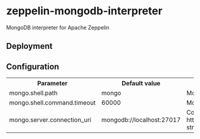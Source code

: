 # zeppelin-mongodb-interpreter
MongoDB interpreter for Apache Zeppelin

## Deployment


## Configuration

<table>
  <tr><th>Parameter</th><th>Default value</th><th>Description</th></tr>
  <tr><td>mongo.shell.path</td><td>mongo</td><td>Mongo shell path</td></tr>
  <tr><td>mongo.shell.command.timeout</td><td>60000</td><td>Mongo command timeout</td></tr>
  <tr><td>mongo.server.connection_uri</td><td>mongodb://localhost:27017</td><td>Connection URI (see: https://docs.mongodb.com/manual/reference/connection-string/)</td></tr>
</table>

